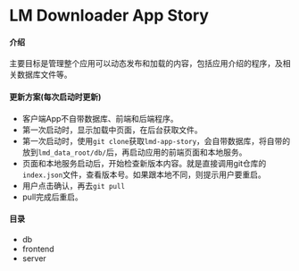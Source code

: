 # LM Downloader App Story

#### 介绍
主要目标是管理整个应用可以动态发布和加载的内容，包括应用介绍的程序，及相关数据库文件等。

#### 更新方案(每次启动时更新)
- 客户端App不自带数据库、前端和后端程序。
- 第一次启动时，显示加载中页面，在后台获取文件。
- 第一次启动时，使用`git clone`获取`lmd-app-story`，会自带数据库，将自带的放到`lmd_data_root/db/`后，再启动应用的前端页面和本地服务。
- 页面和本地服务启动后，开始检查新版本内容。就是直接调用git仓库的`index.json`文件，查看版本号。如果跟本地不同，则提示用户要重启。
- 用户点击确认，再去`git pull`
- pull完成后重启。


#### 目录
- db
- frontend
- server
